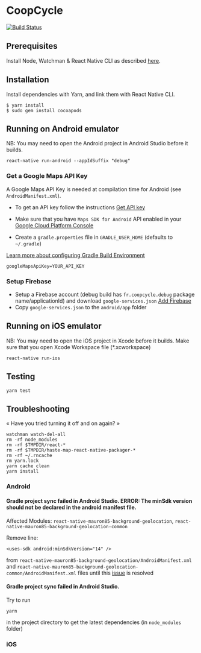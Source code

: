 CoopCycle
=========

[![Build Status](https://travis-ci.org/coopcycle/coopcycle-app.svg?branch=master)](https://travis-ci.org/coopcycle/coopcycle-app)

Prerequisites
-------------

Install Node, Watchman & React Native CLI as described [here](https://facebook.github.io/react-native/docs/getting-started.html).

Installation
------------

Install dependencies with Yarn, and link them with React Native CLI.

```
$ yarn install
$ sudo gem install cocoapods
```

Running on Android emulator
-----------------------

NB: You may need to open the Android project in Android Studio before it builds.
```
react-native run-android --appIdSuffix "debug"
```

### Get a Google Maps API Key

A Google Maps API Key is needed at compilation time for Android (see `AndroidManifest.xml`).

* To get an API key follow the instructions [Get API key](https://developers.google.com/maps/documentation/android-sdk/signup)

* Make sure that you have `Maps SDK for Android` API enabled in your [Google Cloud Platform Console](https://console.cloud.google.com/google/maps-apis)

* Create a `gradle.properties` file in `GRADLE_USER_HOME` (defaults to `~/.gradle`)

[Learn more about configuring Gradle Build Environment](https://docs.gradle.org/current/userguide/build_environment.html)

```
googleMapsApiKey=YOUR_API_KEY
```

### Setup Firebase

* Setup a Firebase account (debug build has `fr.coopcycle.debug` package name/applicationId) and download `google-services.json` [Add Firebase](https://firebase.google.com/docs/android/setup)
* Copy `google-services.json` to the `android/app` folder


Running on iOS emulator
-----------------------

NB: You may need to open the iOS project in Xcode before it builds. Make sure that you open Xcode Workspace file (*.xcworkspace) 

```
react-native run-ios
```

Testing
---------------

```
yarn test
```

Troubleshooting
---------------

« Have you tried turning it off and on again? »

```
watchman watch-del-all
rm -rf node_modules
rm -rf $TMPDIR/react-*
rm -rf $TMPDIR/haste-map-react-native-packager-*
rm -rf ~/.rncache
rm yarn.lock
yarn cache clean
yarn install
```

### Android

#### Gradle project sync failed in Android Studio. ERROR: The minSdk version should not be declared in the android manifest file.
Affected Modules: `react-native-mauron85-background-geolocation`, `react-native-mauron85-background-geolocation-common`

Remove line:
```
<uses-sdk android:minSdkVersion="14" />
```
from `react-native-mauron85-background-geolocation/AndroidManifest.xml` and `react-native-mauron85-background-geolocation-common/AndroidManifest.xml` files until this [issue](https://github.com/mauron85/react-native-background-geolocation/issues/357) is resolved

#### Gradle project sync failed in Android Studio. 
Try to run
```
yarn
```
in the project directory to get the latest dependencies (in `node_modules` folder)

### iOS

